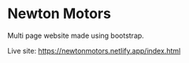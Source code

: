 # Newton Motors

Multi page website made using bootstrap.

Live site: https://newtonmotors.netlify.app/index.html
